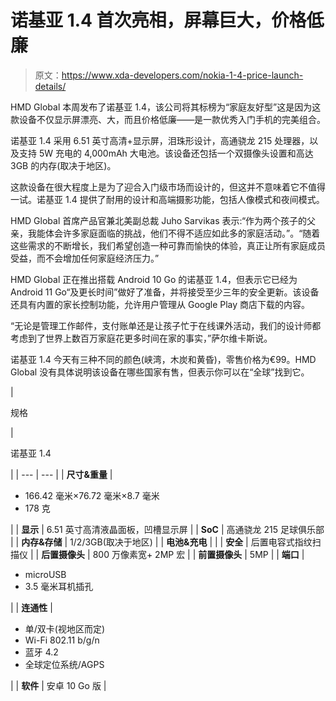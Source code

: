 # 诺基亚 1.4 首次亮相，屏幕巨大，价格低廉

> 原文：<https://www.xda-developers.com/nokia-1-4-price-launch-details/>

HMD Global 本周发布了诺基亚 1.4，该公司将其标榜为“家庭友好型”这是因为这款设备不仅显示屏漂亮、大，而且价格低廉——是一款优秀入门手机的完美组合。

诺基亚 1.4 采用 6.51 英寸高清+显示屏，泪珠形设计，高通骁龙 215 处理器，以及支持 5W 充电的 4,000mAh 大电池。该设备还包括一个双摄像头设置和高达 3GB 的内存(取决于地区)。

这款设备在很大程度上是为了迎合入门级市场而设计的，但这并不意味着它不值得一试。诺基亚 1.4 提供了耐用的设计和高端摄影功能，包括人像模式和夜间模式。

HMD Global 首席产品官兼北美副总裁 Juho Sarvikas 表示:“作为两个孩子的父亲，我能体会许多家庭面临的挑战，他们不得不适应如此多的家庭活动。”。“随着这些需求的不断增长，我们希望创造一种可靠而愉快的体验，真正让所有家庭成员受益，而不会增加任何家庭经济压力。”

HMD Global 正在推出搭载 Android 10 Go 的诺基亚 1.4，但表示它已经为 Android 11 Go“及更长时间”做好了准备，并将接受至少三年的安全更新。该设备还具有内置的家长控制功能，允许用户管理从 Google Play 商店下载的内容。

“无论是管理工作邮件，支付账单还是让孩子忙于在线课外活动，我们的设计师都考虑到了世界上数百万家庭花更多时间在家的事实，”萨尔维卡斯说。

诺基亚 1.4 今天有三种不同的颜色(峡湾，木炭和黄昏)，零售价格为€99。HMD Global 没有具体说明该设备在哪些国家有售，但表示你可以在“全球”找到它。

| 

规格

 | 

诺基亚 1.4

 |
| --- | --- |
| **尺寸&重量** | 

*   166.42 毫米×76.72 毫米×8.7 毫米
*   178 克

 |
| **显示** | 6.51 英寸高清液晶面板，凹槽显示屏 |
| **SoC** | 高通骁龙 215 足球俱乐部 |
| **内存&存储** | 1/2/3GB(取决于地区) |
| **电池&充电** |  |
| **安全** | 后置电容式指纹扫描仪 |
| **后置摄像头** | 800 万像素宽+ 2MP 宏 |
| **前置摄像头** | 5MP |
| **端口** | 

*   microUSB
*   3.5 毫米耳机插孔

 |
| **连通性** | 

*   单/双卡(视地区而定)
*   Wi-Fi 802.11 b/g/n
*   蓝牙 4.2
*   全球定位系统/AGPS

 |
| **软件** | 安卓 10 Go 版 |